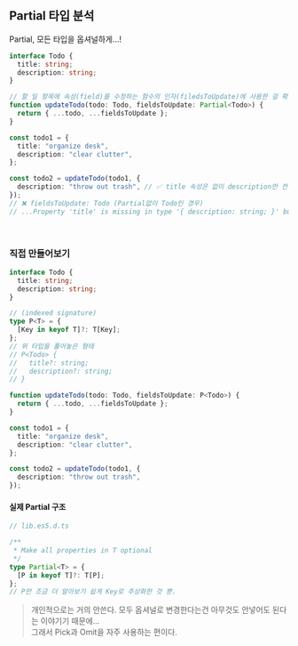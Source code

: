 ## Partial 타입 분석

Partial, 모든 타입을 옵셔널하게...!<br />

```ts
interface Todo {
  title: string;
  description: string;
}

// 할 일 항목에 속성(field)를 수정하는 함수의 인자(filedsToUpdate)에 사용한 걸 확인할 수 있다.
function updateTodo(todo: Todo, fieldsToUpdate: Partial<Todo>) {
  return { ...todo, ...fieldsToUpdate };
}

const todo1 = {
  title: "organize desk",
  description: "clear clutter",
};

const todo2 = updateTodo(todo1, {
  description: "throw out trash", // ✅ title 속성은 없이 description만 전달해도 오류가 나지 않는다.
});
// ❌ fieldsToUpdate: Todo (Partial없이 Todo인 경우)
// ...Property 'title' is missing in type '{ description: string; }' but required in type 'Todo'.ts(2345)
```

<br />

### 직접 만들어보기

```ts
interface Todo {
  title: string;
  description: string;
}

// (indexed signature)
type P<T> = {
  [Key in keyof T]?: T[Key];
};
// 위 타입을 풀어놓은 형태
// P<Todo> {
//   title?: string;
//   description?: string;
// }

function updateTodo(todo: Todo, fieldsToUpdate: P<Todo>) {
  return { ...todo, ...fieldsToUpdate };
}

const todo1 = {
  title: "organize desk",
  description: "clear clutter",
};

const todo2 = updateTodo(todo1, {
  description: "throw out trash",
});
```

#### 실제 Partial 구조

```ts
// lib.es5.d.ts

/**
 * Make all properties in T optional
 */
type Partial<T> = {
  [P in keyof T]?: T[P];
};
// P만 조금 더 알아보기 쉽게 Key로 추상화한 것 뿐.
```

> 개인적으로는 거의 안쓴다. 모두 옵셔널로 변경한다는건 아무것도 안넣어도 된다는 이야기기 때문에...<br />
> 그래서 Pick과 Omit을 자주 사용하는 편이다.
